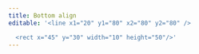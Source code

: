 ```yaml
---
title: Bottom align
editable: '<line x1="20" y1="80" x2="80" y2="80" />

  <rect x="45" y="30" width="10" height="50"/>'
---
```

